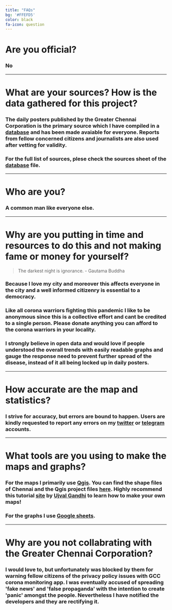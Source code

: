 ```yaml
---
title: "FAQs"
bg: '#FFEFD5'
color: black
fa-icon: question
---
```



# Are you official?

### No

------------------------

# What are your sources? How is the data gathered for this project?

### The daily posters published by the Greater Chennai Corporation is the primary source which I have compiled in a <a href= "https://elseasama.github.io/covid19chennai/#database">database</a> and has been made avaiable for everyone. Reports from fellow concerned citizens and journalists are also used after vetting for validity. 
### For the full list of sources, plese check the sources sheet of the <a href= "https://elseasama.github.io/covid19chennai/#database">database</a> file. 

------------------------

# Who are you?

### A common man like everyone else.

------------------------

# Why are you putting in time and resources to do this and not making fame or money for yourself?
> The darkest night is ignorance. - Gautama Buddha
### Because I love my city and moreover this affects everyone in the city and a well informed citizenry is essential to a democracy.

### Like all corona warriors fighting this pandemic I like to be anonymous since this is a collective effort and cant be credited to a single person. Please donate anything you can afford to the corona warriors in your locality.

### I strongly believe in open data and would love if people understood the overall trends with easily readable graphs and gauge the response need to prevent further spread of the disease, instead of it all being locked up in daily posters.

------------------------

# How accurate are the map and statistics?

### I strive for accuracy, but errors are bound to happen. Users are kindly requested to report any errors on my <a href= "https://elseasama.github.io/covid19chennai/#contactme">twitter</a> or <a href="https://elseasama.github.io/covid19chennai/#contactme"> telegram</a> accounts.

------------------------

# What tools are you using to make the maps and graphs?

### For the maps I primarily use [Qgis](https://qgis.org/en/site/ "Qgis- V3.12.2"). You can find the shape files of Chennai and the Qgis project files [here](https://github.com/elseasama/covid19chennai/tree/gh-pages/chennai_data). Highly recommend this tutorial [site](https://www.qgistutorials.com/en/) by [Ujval Gandhi](https://twitter.com/spatialthoughts) to learn how to make your own maps!

### For the graphs I use [Google sheets](https://www.google.com/sheets/about/).



------------------------

# Why are you not collabrating with the Greater Chennai Corporation?

### I would love to, but unfortunately was blocked by them for warning fellow citizens of the privacy policy issues with GCC corona monitoring app. I was eventually accused of spreading 'fake news' and 'false propaganda' with the intention to create 'panic' amongst the people. Nevertheless I have notified the developers and they are rectifying it. 



